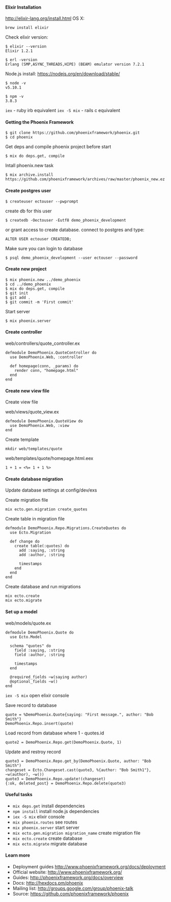 #### Elixir Installation
http://elixir-lang.org/install.html
OS X:
```
brew install elixir
```

Check elixir version:
```
$ elixir --version
Elixir 1.2.1
```

```
$ erl -version
Erlang (SMP,ASYNC_THREADS,HIPE) (BEAM) emulator version 7.2.1
```

Node.js install: https://nodejs.org/en/download/stable/

```
$ node -v
v5.10.1
```

```
$ npm -v
3.8.3
```

`iex` - ruby irb equivalent
`iex -S mix` - rails c equivalent

#### Getting the Phoenix Framework
```
$ git clone https://github.com/phoenixframework/phoenix.git
$ cd phoenix
```

Get deps and compile phoenix project before start
```
$ mix do deps.get, compile
```

Intall phoenix.new task
```
$ mix archive.install https://github.com/phoenixframework/archives/raw/master/phoenix_new.ez
```

#### Create postgres user
```
$ createuser ectouser --pwprompt
```

create db for this user
```
$ createdb -Oectouser -Eutf8 demo_phoenix_development
```

or grant access to create database. connect to postgres and type:
```
ALTER USER ectouser CREATEDB;
```

Make sure you can login to database
```
$ psql demo_phoenix_development --user ectouser --password
```

#### Create new project
```
$ mix phoenix.new ../demo_phoenix
$ cd ../demo_phoenix
$ mix do deps.get, compile
$ git init
$ git add .
$ git commit -m 'First commit'
```

Start server
```
$ mix phoenix.server
```

#### Create controller
web/controllers/quote_controller.ex
```
defmodule DemoPhoenix.QuoteController do
  use DemoPhoenix.Web, :controller

  def homepage(conn, _params) do
    render conn, "homepage.html"
  end
end
```
#### Create new view file
Create view file

web/views/quote_view.ex
```
defmodule DemoPhoenix.QuoteView do
  use DemoPhoenix.Web, :view
end
```

Create template
```
mkdir web/templates/quote
```
web/templates/quote/homepage.html.eex
```
1 + 1 = <%= 1 + 1 %>
```

#### Create database migration
Update database settings at config/dev/exs

Create migration file
```
mix ecto.gen.migration create_quotes
```

Create table in migration file
```
defmodule DemoPhoenix.Repo.Migrations.CreateQuotes do
  use Ecto.Migration

  def change do
    create table(:quotes) do
      add :saying, :string
      add :author, :string

      timestamps
    end
  end
end
```

Create database and run migrations
```
mix ecto.create
mix ecto.migrate
```


#### Set up a model
web/models/quote.ex
```
defmodule DemoPhoenix.Quote do
  use Ecto.Model

  schema "quotes" do
    field :saying, :string
    field :author, :string

    timestamps
  end

  @required_fields ~w(saying author)
  @optional_fields ~w()
end
```

`iex -S mix` open elixir console

Save record to database
```
quote = %DemoPhoenix.Quote{saying: "First message.", author: "Bob Smith"}
DemoPhoenix.Repo.insert(quote)
```

Load record from database where 1 - quotes.id
```
quote2 = DemoPhoenix.Repo.get(DemoPhoenix.Quote, 1)
```

Update and restroy record
```
quote3 = DemoPhoenix.Repo.get_by(DemoPhoenix.Quote, author: "Bob Smith")
changeset = Ecto.Changeset.cast(quote3, %{author: "Bob Smith1"}, ~w(author), ~w())
quote3 = DemoPhoenix.Repo.update!(changeset)
{:ok, deleted_post} = DemoPhoenix.Repo.delete(quote3)
```
#### Useful tasks
  * `mix deps.get` install dependencies
  * `npm install` install node.js dependencies
  * `iex -S mix` elixir console
  * `mix phoenix.routes` see routes
  * `mix phoenix.server` start server
  * `mix ecto.gen.migration migration_name` create migration file
  * `mix ecto.create` create database
  * `mix ecto.migrate` migrate database

#### Learn more
  * Deployment guides http://www.phoenixframework.org/docs/deployment
  * Official website: http://www.phoenixframework.org/
  * Guides: http://phoenixframework.org/docs/overview
  * Docs: http://hexdocs.pm/phoenix
  * Mailing list: http://groups.google.com/group/phoenix-talk
  * Source: https://github.com/phoenixframework/phoenix
